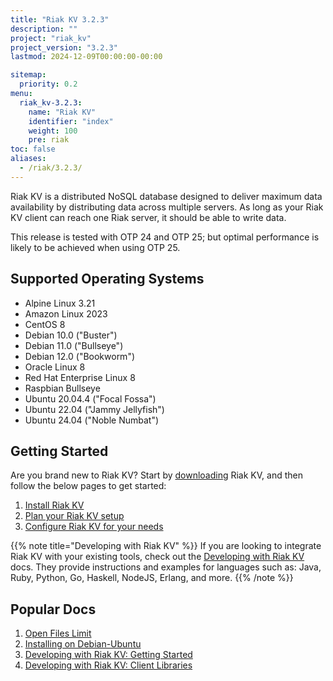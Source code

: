 ```yaml
---
title: "Riak KV 3.2.3"
description: ""
project: "riak_kv"
project_version: "3.2.3"
lastmod: 2024-12-09T00:00:00-00:00

sitemap:
  priority: 0.2
menu:
  riak_kv-3.2.3:
    name: "Riak KV"
    identifier: "index"
    weight: 100
    pre: riak
toc: false
aliases:
  - /riak/3.2.3/
---
```


[aboutenterprise]: https://www.tiot.jp/en/about-us/contact-us/
[config index]: {{<baseurl>}}riak/kv/3.2.3/configuring
[downloads]: {{<baseurl>}}riak/kv/3.2.3/downloads/
[install index]: {{<baseurl>}}riak/kv/3.2.3/setup/installing/
[plan index]: {{<baseurl>}}riak/kv/3.2.3/setup/planning
[perf open files]: {{<baseurl>}}riak/kv/3.2.3/using/performance/open-files-limit
[install debian & ubuntu]: {{<baseurl>}}riak/kv/3.2.3/setup/installing/debian-ubuntu
[getting started]: {{<baseurl>}}riak/kv/3.2.3/developing/getting-started
[dev client libraries]: {{<baseurl>}}riak/kv/3.2.3/developing/client-libraries

Riak KV is a distributed NoSQL database designed to deliver maximum data availability by distributing data across multiple servers. As long as your Riak KV client can reach one Riak server, it should be able to write data.

This release is tested with OTP 24 and OTP 25; but optimal performance is likely to be achieved when using OTP 25.

## Supported Operating Systems

- Alpine Linux 3.21
- Amazon Linux 2023
- CentOS 8
- Debian 10.0 ("Buster")
- Debian 11.0 ("Bullseye")
- Debian 12.0 ("Bookworm")
- Oracle Linux 8
- Red Hat Enterprise Linux 8
- Raspbian Bullseye
- Ubuntu 20.04.4 ("Focal Fossa")
- Ubuntu 22.04 ("Jammy Jellyfish")
- Ubuntu 24.04 ("Noble Numbat")

## Getting Started

Are you brand new to Riak KV? Start by [downloading][downloads] Riak KV, and then follow the below pages to get started:

1. [Install Riak KV][install index]
2. [Plan your Riak KV setup][plan index]
3. [Configure Riak KV for your needs][config index]

{{% note title="Developing with Riak KV" %}}
If you are looking to integrate Riak KV with your existing tools, check out the [Developing with Riak KV]({{<baseurl>}}riak/kv/3.2.3/developing) docs. They provide instructions and examples for languages such as: Java, Ruby, Python, Go, Haskell, NodeJS, Erlang, and more.
{{% /note %}}

## Popular Docs

1. [Open Files Limit][perf open files]
2. [Installing on Debian-Ubuntu][install debian & ubuntu]
3. [Developing with Riak KV: Getting Started][getting started]
4. [Developing with Riak KV: Client Libraries][dev client libraries]


